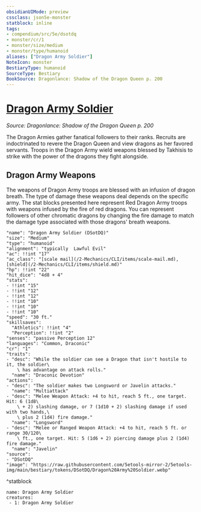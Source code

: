 ```yaml
---
obsidianUIMode: preview
cssclass: json5e-monster
statblock: inline
tags:
- compendium/src/5e/dsotdq
- monster/cr/1
- monster/size/medium
- monster/type/humanoid
aliases: ["Dragon Army Soldier"]
NoteIcon: monster
BestiaryType: humanoid
SourceType: Bestiary
BookSource: Dragonlance: Shadow of the Dragon Queen p. 200
---
```

# [Dragon Army Soldier](2-Mechanics/CLI/bestiary/humanoid/dragon-army-soldier-dsotdq.md)
*Source: Dragonlance: Shadow of the Dragon Queen p. 200*  

The Dragon Armies gather fanatical followers to their ranks. Recruits are indoctrinated to revere the Dragon Queen and view dragons as her favored servants. Troops in the Dragon Army wield weapons blessed by Takhisis to strike with the power of the dragons they fight alongside.

## Dragon Army Weapons

The weapons of Dragon Army troops are blessed with an infusion of dragon breath. The type of damage these weapons deal depends on the specific army. The stat blocks presented here represent Red Dragon Army troops with weapons infused by the fire of red dragons. You can represent followers of other chromatic dragons by changing the fire damage to match the damage type associated with those dragons' breath weapons.

```statblock
"name": "Dragon Army Soldier (DSotDQ)"
"size": "Medium"
"type": "humanoid"
"alignment": "typically  Lawful Evil"
"ac": !!int "17"
"ac_class": "[scale mail](/2-Mechanics/CLI/items/scale-mail.md), [shield](/2-Mechanics/CLI/items/shield.md)"
"hp": !!int "22"
"hit_dice": "4d8 + 4"
"stats":
- !!int "15"
- !!int "12"
- !!int "12"
- !!int "10"
- !!int "10"
- !!int "10"
"speed": "30 ft."
"skillsaves":
  "Athletics": !!int "4"
  "Perception": !!int "2"
"senses": "passive Perception 12"
"languages": "Common, Draconic"
"cr": "1"
"traits":
- "desc": "While the soldier can see a Dragon that isn't hostile to it, the soldier\
    \ has advantage on attack rolls."
  "name": "Draconic Devotion"
"actions":
- "desc": "The soldier makes two Longsword or Javelin attacks."
  "name": "Multiattack"
- "desc": "Melee Weapon Attack: +4 to hit, reach 5 ft., one target. Hit: 6 (1d8\
    \ + 2) slashing damage, or 7 (1d10 + 2) slashing damage if used with two hands,\
    \ plus 2 (1d4) fire damage."
  "name": "Longsword"
- "desc": "Melee or Ranged Weapon Attack: +4 to hit, reach 5 ft. or range 30/120\
    \ ft., one target. Hit: 5 (1d6 + 2) piercing damage plus 2 (1d4) fire damage."
  "name": "Javelin"
"source":
- "DSotDQ"
"image": "https://raw.githubusercontent.com/5etools-mirror-2/5etools-img/main/bestiary/tokens/DSotDQ/Dragon%20Army%20Soldier.webp"
```
^statblock

```encounter-table
name: Dragon Army Soldier
creatures:
 - 1: Dragon Army Soldier
```